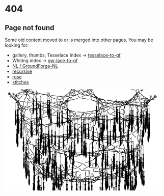 404
===

Page not found
--------------

Some old content moved to or is merged into other pages. You may be looking for:

* gallery, thumbs, Tesselace Index -> [tesselace-to-gf](/tesseLace-to-gf)
* Whiting index -> [gw-lace-to-gf](/gw-lace-to-gf)
* [NL / GroundForge-NL](/GroundForge/help/NL.pdf)
* [recursive](/GroundForge/tiles)
* [rose](/GroundForge/sheet.html?patch=5831%20-4-7;bricks&patch=-437%2034-7;bricks&patch=4830%20--77;bricks)
* [stitches](/GroundForge/help/Replace)

![](help/bloopers/tipped-over.png)